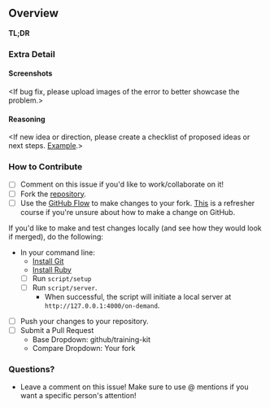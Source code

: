 ## Overview
**TL;DR**
<One to two sentence description of the issue you are encountering or trying to solve.>

### Extra Detail

#### Screenshots
<If bug fix, please upload images of the error to better showcase the problem.>

#### Reasoning
<If new idea or direction, please create a checklist of proposed ideas or next steps. [Example](https://github.com/github/training-kit/issues/415).>

### How to Contribute
- [ ] Comment on this issue if you'd like to work/collaborate on it! 
- [ ] Fork the [repository](https://github.com/github/training-kit).
- [ ] Use the [GitHub Flow](https://guides.github.com/introduction/flow/) to make changes to your fork. [This](https://services.github.com/on-demand/intro-to-github/) is a refresher course if you're unsure about how to make a change on GitHub.

If you'd like to make and test changes locally (and see how they would look if merged), do the following:
- In your command line:
  - [Install Git](https://git-scm.com/)
  - [Install Ruby](https://www.ruby-lang.org/en/documentation/installation/)
  - [ ] Run `script/setup`
  - [ ] Run `script/server`.
    - When successful, the script will initiate a local server at `http://127.0.0.1:4000/on-demand`.
- [ ] Push your changes to your repository. 
- [ ] Submit a Pull Request
  - Base Dropdown: github/training-kit
  - Compare Dropdown: Your fork

### Questions?
- Leave a comment on this issue! Make sure to use @ mentions if you want a specific person's attention!
